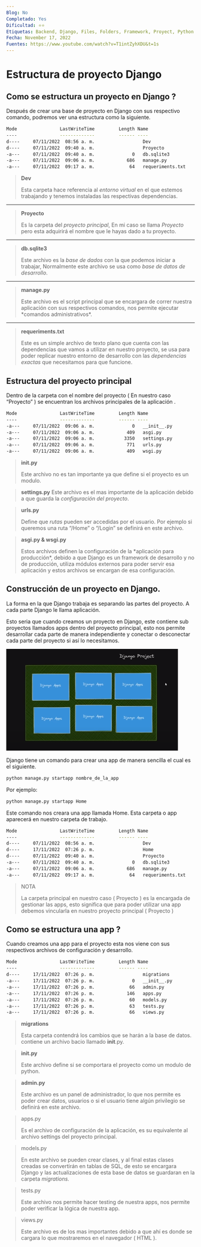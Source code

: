 ```yaml
---
Blog: No
Completado: Yes
Dificultad: ⭐⭐
Etiquetas: Backend, Django, Files, Folders, Framework, Proyect, Python
Fecha: November 17, 2022
Fuentes: https://www.youtube.com/watch?v=T1intZyhXDU&t=1s
---
```


# Estructura de proyecto Django

## Como se estructura un proyecto en Django ?

Después de crear una base de proyecto en Django con sus respectivo comando, podremos ver una estructura como la siguiente.

```bash
Mode                LastWriteTime         Length Name
----                -------------         ------ ----
d----     07/11/2022  08:56 a. m.                  Dev
d----     07/11/2022  09:40 a. m.                  Proyecto
-a---     07/11/2022  09:40 a. m.              0   db.sqlite3
-a---     07/11/2022  09:06 a. m.            686   manage.py
-a---     07/11/2022  09:17 a. m.             64   requeriments.txt
```

> **Dev**
>
> Esta carpeta hace referencia al _entorno virtual_ en el que estemos trabajando y tenemos instaladas las respectivas dependencias.

---

> **Proyecto**
>
> Es la carpeta del _proyecto principal_, En mi caso se llama _Proyecto_ pero esta adquirirá el nombre que le hayas dado a tu proyecto.

---

> **db.sqlite3**
>
> Este archivo es la _base de dados_ con la que podemos iniciar a trabajar, Normalmente este archivo se usa como _base de datos de desarrollo_.

---

> **manage.py**
>
> Este archivo es el script principal que se encargara de correr nuestra aplicación con sus respectivos comandos, nos permite ejecutar \*comandos administrativos\*.

---

> **requeriments.txt**
>
> Este es un simple archivo de texto plano que cuenta con las dependencias que vamos a utilizar en nuestro proyecto, se usa para poder replicar nuestro entorno de desarrollo con las _dependencias exactas_ que necesitamos para que funcione.

## Estructura del proyecto principal

Dentro de la carpeta con el nombre del proyecto ( En nuestro caso “Proyecto” ) se encuentran los archivos principales de la aplicación .

```bash
Mode                LastWriteTime         Length Name
----                -------------         ------ ----
-a---     07/11/2022  09:06 a. m.              0   __init__.py
-a---     07/11/2022  09:06 a. m.            409   asgi.py
-a---     07/11/2022  09:06 a. m.           3350   settings.py
-a---     07/11/2022  09:06 a. m.            771   urls.py
-a---     07/11/2022  09:06 a. m.            409   wsgi.py
```

> **init.py**
>
> Este archivo no es tan importante ya que define si el proyecto es un modulo.

> **settings.py**
> Este archivo es el mas importante de la aplicación debido a que guarda la _configuración del proyecto_.

> **urls.py**
>
> Define que _rutas_ pueden ser accedidas por el usuario. Por ejemplo si queremos una ruta “/Home” o “/Login” se definirá en este archivo.

> **asgi.py & wsgi.py**
>
> Estos archivos definen la configuración de la \*aplicación para producción\*, debido a que Django es un framework de desarrollo y no de producción, utiliza módulos externos para poder servir esa aplicación y estos archivos se encargan de esa configuración.

## Construcción de un proyecto en Django.

La forma en la que Django trabaja es separando las partes del proyecto. A cada parte Django le llama aplicación.

Esto seria que cuando creamos un proyecto en Django, este contiene sub proyectos llamados apps dentro del proyecto principal, esto nos permite desarrollar cada parte de manera independiente y conectar o desconectar cada parte del proyecto si así lo necesitamos.

![Captura de pantalla_20221117_071825.png](Estructura%20de%20proyecto%20Django/Captura_de_pantalla_20221117_071825.png)

Django tiene un comando para crear una app de manera sencilla el cual es el siguiente.

```bash
python manage.py startapp nombre_de_la_app
```

Por ejemplo:

```bash
python manage.py startapp Home
```

Este comando nos creara una app llamada Home. Esta carpeta o app aparecerá en nuestro carpeta de trabajo.

```bash
Mode                LastWriteTime         Length Name
----                -------------         ------ ----
d----     07/11/2022  08:56 a. m.                  Dev
d----     17/11/2022  07:26 p. m.                  Home
d----     07/11/2022  09:40 a. m.                  Proyecto
-a---     07/11/2022  09:40 a. m.              0   db.sqlite3
-a---     07/11/2022  09:06 a. m.            686   manage.py
-a---     07/11/2022  09:17 a. m.             64   requeriments.txt
```

> NOTA
>
> La carpeta principal en nuestro caso ( Proyecto ) es la encargada de gestionar las apps, esto significa que para poder utilizar una app debemos vincularla en nuestro proyecto principal ( Proyecto )

## Como se estructura una app ?

Cuando creamos una app para el proyecto esta nos viene con sus respectivos archivos de configuración y desarrollo.

```bash
Mode                LastWriteTime         Length Name
----                -------------         ------ ----
d----     17/11/2022  07:26 p. m.                  migrations
-a---     17/11/2022  07:26 p. m.              0   __init__.py
-a---     17/11/2022  07:26 p. m.             66   admin.py
-a---     17/11/2022  07:26 p. m.            146   apps.py
-a---     17/11/2022  07:26 p. m.             60   models.py
-a---     17/11/2022  07:26 p. m.             63   tests.py
-a---     17/11/2022  07:26 p. m.             66   views.py
```

> **migrations**
>
> Esta carpeta contendrá los cambios que se harán a la base de datos. contiene un archivo bacio llamado **init**.py.

> **init.py**
>
> Este archivo define si se comportara el proyecto como un modulo de python.

> **admin.py**
>
> Este archivo es un panel de administrador, lo que nos permite es poder crear datos, usuarios o si el usuario tiene algún privilegio se definirá en este archivo.

> apps.py
>
> Es el archivo de configuración de la aplicación, es su equivalente al archivo settings del proyecto principal.

> models.py
>
> En este archivo se pueden crear clases, y al final estas clases creadas se convertirán en tablas de SQL, de esto se encargara Django y las actualizaciones de esta base de datos se guardaran en la carpeta _migrations._

> tests.py
>
> Este archivo nos permite hacer testing de nuestra apps, nos permite poder verificar la lógica de nuestra app.

> views.py
>
> Este archivo es de los mas importantes debido a que ahí es donde se cargara lo que mostraremos en el navegador ( HTML ).
